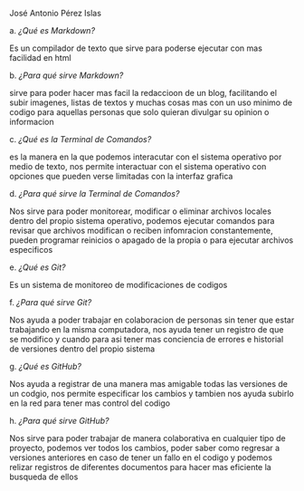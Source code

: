 José Antonio Pérez Islas

a. *¿Qué es Markdown?*

   Es un compilador de texto que sirve para poderse ejecutar con mas facilidad en html

b. *¿Para qué sirve Markdown?*

   sirve para poder hacer mas facil la redaccioon de un blog, facilitando el subir imagenes, listas de textos y muchas cosas mas con un uso minimo de codigo para aquellas personas que solo quieran divulgar su opinion o informacion 

c. *¿Qué es la Terminal de Comandos?*

   es la manera en la que podemos interacutar con el sistema operativo por medio de texto, nos permite interactuar con el sistema operativo con opciones que pueden verse limitadas con la interfaz grafica

d. *¿Para qué sirve la Terminal de Comandos?*
 
  Nos sirve para poder monitorear, modificar o eliminar archivos locales dentro del propio sistema operativo, podemos ejecutar comandos para revisar que archivos modifican o reciben infomracion constantemente, pueden programar reinicios o apagado de la propia o para ejecutar archivos especificos

e. *¿Qué es Git?*

   Es un sistema de monitoreo de modificaciones de codigos

f. *¿Para qué sirve Git?*

   Nos ayuda a poder trabajar en colaboracion de personas sin tener que estar trabajando en la misma computadora, nos ayuda tener un registro de que se modifico y cuando para asi tener mas conciencia de errores e historial de versiones dentro del propio sistema

g. *¿Qué es GitHub?*

   Nos ayuda a registrar de una manera mas amigable todas las versiones de un codgio, nos permite especificar los cambios y tambien nos ayuda subirlo en la red para tener mas control del codigo

h. *¿Para qué sirve GitHub?*

   Nos sirve para poder trabajar de manera colaborativa en cualquier tipo de proyecto, podemos ver todos los cambios, poder saber como regresar a versiones anteriores en caso de tener un fallo en el codigo y podemos relizar registros de diferentes documentos para hacer mas eficiente la busqueda de ellos